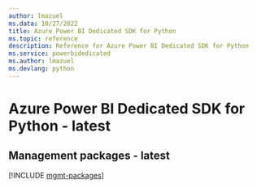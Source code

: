 ```yaml
---
author: lmazuel
ms.data: 10/27/2022
title: Azure Power BI Dedicated SDK for Python
ms.topic: reference
description: Reference for Azure Power BI Dedicated SDK for Python
ms.service: powerbidedicated
ms.author: lmazuel
ms.devlang: python
---
```

# Azure Power BI Dedicated SDK for Python - latest

## Management packages - latest
[!INCLUDE [mgmt-packages](power-bi-dedicated-mgmt-index.md)]